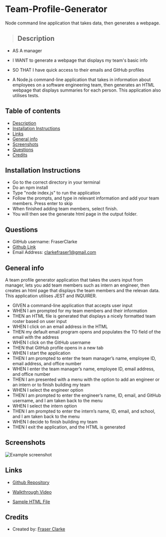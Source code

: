 # Team-Profile-Generator
Node command line application that takes data, then generates a webpage.

>   ## Description

* AS A manager
* I WANT to generate a webpage that displays my team's basic info
* SO THAT I have quick access to their emails and GitHub profiles

*  A Node.js command-line application that takes in information about employees on a software engineering team, then generates an HTML webpage that displays summaries for each person. This application also utilises tests.


## Table of contents
* [Description](#Description)
* [Installation Instructions](#Installation-Instructions)
* [Links](#Links)
* [General info](#general-info)
* [Screenshots](#Screenshots)
* [Questions](#Questions)
* [Credits](#Credits)


## Installation Instructions
* Go to the correct directory in your terminal
* Do an npm install
* Type "node index.js" to run the application
* Follow the prompts, and type in relevant information and add your team members. Press enter to skip
* When finished adding team members, select finish.
* You will then see the generate html page in the output folder.


## Questions

* GitHub username: FraserClarke
* [Github Link](https://github.com/FraserClarke)
* Email Address: clarkefraser1@gmail.com

## General info
A team profile generator application that takes the users input from manager, lets you add team members such as intern an engineer,
then creates an html page that displays the team members and the relevan data. This application utilises JEST and INQUIRER.

* GIVEN a command-line application that accepts user input
* WHEN I am prompted for my team members and their information
* THEN an HTML file is generated that displays a nicely formatted team roster based on user input
* WHEN I click on an email address in the HTML
* THEN my default email program opens and populates the TO field of the email with the address
* WHEN I click on the GitHub username
* THEN that GitHub profile opens in a new tab
* WHEN I start the application
* THEN I am prompted to enter the team manager’s name, employee ID, email address, and office number
* WHEN I enter the team manager’s name, employee ID, email address, and office number
* THEN I am presented with a menu with the option to add an engineer or an intern or to finish building my team
* WHEN I select the engineer option
* THEN I am prompted to enter the engineer’s name, ID, email, and GitHub username, and I am taken back to the menu
* WHEN I select the intern option
* THEN I am prompted to enter the intern’s name, ID, email, and school, and I am taken back to the menu
* WHEN I decide to finish building my team
* THEN I exit the application, and the HTML is generated


## Screenshots
![Example screenshot](https://raw.githubusercontent.com/FraserClarke/Readme-Generator/main/utils/Screenshot.png)

## Links

* [Github Repository](https://github.com/FraserClarke/Team-Profile-Generator)

* [Walkthrough Video](https://drive.google.com/file/d/1Ap3qBjqHcQAsgBtMhherp9PJJZtl0aPk/view)

* [Sample HTML File](./Output/team.html)

## Credits
* Created by: [Fraser Clarke](https://github.com/FraserClarke)
